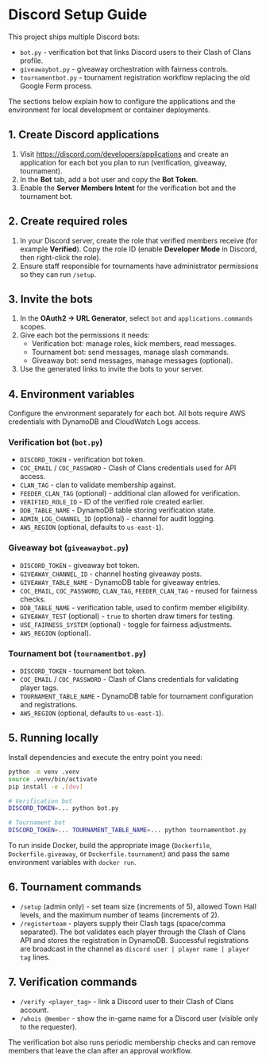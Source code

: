 # Discord Setup Guide

This project ships multiple Discord bots:

- `bot.py` - verification bot that links Discord users to their Clash of Clans profile.
- `giveawaybot.py` - giveaway orchestration with fairness controls.
- `tournamentbot.py` - tournament registration workflow replacing the old Google Form process.

The sections below explain how to configure the applications and the environment for local development or container deployments.

## 1. Create Discord applications
1. Visit <https://discord.com/developers/applications> and create an application for each bot you plan to run (verification, giveaway, tournament).
2. In the **Bot** tab, add a bot user and copy the **Bot Token**.
3. Enable the **Server Members Intent** for the verification bot and the tournament bot.

## 2. Create required roles
1. In your Discord server, create the role that verified members receive (for example **Verified**). Copy the role ID (enable **Developer Mode** in Discord, then right-click the role).
2. Ensure staff responsible for tournaments have administrator permissions so they can run `/setup`.

## 3. Invite the bots
1. In the **OAuth2 → URL Generator**, select `bot` and `applications.commands` scopes.
2. Give each bot the permissions it needs:
   - Verification bot: manage roles, kick members, read messages.
   - Tournament bot: send messages, manage slash commands.
   - Giveaway bot: send messages, manage messages (optional).
3. Use the generated links to invite the bots to your server.

## 4. Environment variables
Configure the environment separately for each bot. All bots require AWS credentials with DynamoDB and CloudWatch Logs access.

### Verification bot (`bot.py`)
- `DISCORD_TOKEN` - verification bot token.
- `COC_EMAIL` / `COC_PASSWORD` - Clash of Clans credentials used for API access.
- `CLAN_TAG` - clan to validate membership against.
- `FEEDER_CLAN_TAG` (optional) - additional clan allowed for verification.
- `VERIFIED_ROLE_ID` - ID of the verified role created earlier.
- `DDB_TABLE_NAME` - DynamoDB table storing verification state.
- `ADMIN_LOG_CHANNEL_ID` (optional) - channel for audit logging.
- `AWS_REGION` (optional, defaults to `us-east-1`).

### Giveaway bot (`giveawaybot.py`)
- `DISCORD_TOKEN` - giveaway bot token.
- `GIVEAWAY_CHANNEL_ID` - channel hosting giveaway posts.
- `GIVEAWAY_TABLE_NAME` - DynamoDB table for giveaway entries.
- `COC_EMAIL`, `COC_PASSWORD`, `CLAN_TAG`, `FEEDER_CLAN_TAG` - reused for fairness checks.
- `DDB_TABLE_NAME` - verification table, used to confirm member eligibility.
- `GIVEAWAY_TEST` (optional) - `true` to shorten draw timers for testing.
- `USE_FAIRNESS_SYSTEM` (optional) - toggle for fairness adjustments.
- `AWS_REGION` (optional).

### Tournament bot (`tournamentbot.py`)
- `DISCORD_TOKEN` - tournament bot token.
- `COC_EMAIL` / `COC_PASSWORD` - Clash of Clans credentials for validating player tags.
- `TOURNAMENT_TABLE_NAME` - DynamoDB table for tournament configuration and registrations.
- `AWS_REGION` (optional, defaults to `us-east-1`).

## 5. Running locally
Install dependencies and execute the entry point you need:

```bash
python -m venv .venv
source .venv/bin/activate
pip install -e .[dev]

# Verification bot
DISCORD_TOKEN=... python bot.py

# Tournament bot
DISCORD_TOKEN=... TOURNAMENT_TABLE_NAME=... python tournamentbot.py
```

To run inside Docker, build the appropriate image (`Dockerfile`, `Dockerfile.giveaway`, or `Dockerfile.tournament`) and pass the same environment variables with `docker run`.

## 6. Tournament commands
- `/setup` (admin only) - set team size (increments of 5), allowed Town Hall levels, and the maximum number of teams (increments of 2).
- `/registerteam` - players supply their Clash tags (space/comma separated). The bot validates each player through the Clash of Clans API and stores the registration in DynamoDB. Successful registrations are broadcast in the channel as `discord user | player name | player tag` lines.

## 7. Verification commands
- `/verify <player_tag>` - link a Discord user to their Clash of Clans account.
- `/whois @member` - show the in-game name for a Discord user (visible only to the requester).

The verification bot also runs periodic membership checks and can remove members that leave the clan after an approval workflow.

